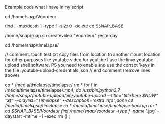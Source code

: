 Example code what I have in my script

cd /home/snap/Voordeur

find . -maxdepth 1 -type f -size 0 -delete
cd $SNAP_BASE

/home/snap/snap.sh createvideo "Voordeur" yesterday

cd /home/snap/timelapse/

// comment.
touch test.txt
copy files from location to another mount location for other purposes like youtube video
for youtube I use the linux youtube-upload shell software. PS you need to enable and use the correct 'keys
in the file .youtube-upload-credentials.json
// end comment (remove lines above)

cp * /media/timelapse/timelapse/
rm *
for f in /media/timelapse/timelapse/*.mp4; do /usr/bin/python3.7 /home/snap/youtube-upload/bin/youtube-upload --title="title here $NOW" "$f" --playlist="Timelapse" --description="extra info";done
cd /media/timelapse/timelapse
cp * /media/timelapse/timelapse-backup
rm *
cd $SNAP_BASE/Voordeur
find /home/snap/Voordeur -type f -name '*.jpg' -daystart -mtime +1 -exec rm {} \;
